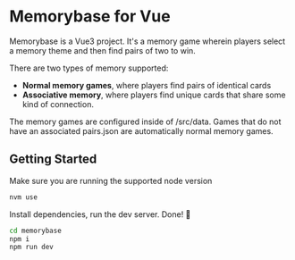 # Memorybase for Vue

Memorybase is a Vue3 project. It's a memory game wherein players select a memory theme and then find pairs of two to win.

There are two types of memory supported:
- **Normal memory games**, where players find pairs of identical cards
- **Associative memory**, where players find unique cards that share some kind of connection.

The memory games are configured inside of /src/data. Games that do not have an associated pairs.json are automatically normal memory games.

## Getting Started

Make sure you are running the supported node version
 ```bash
 nvm use
 ```

Install dependencies, run the dev server. Done! 🎊 

```bash
cd memorybase
npm i
npm run dev
```